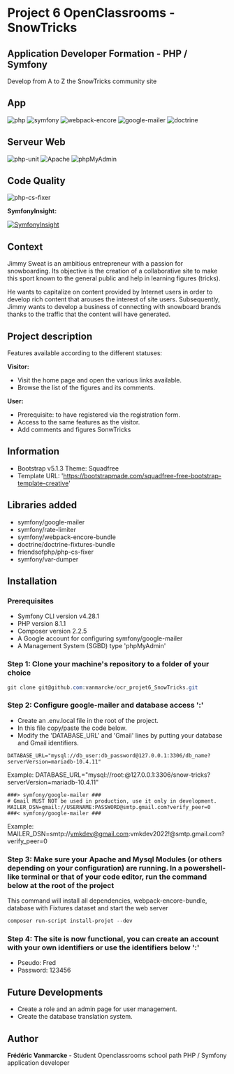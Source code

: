 # Project 6 OpenClassrooms - SnowTricks

## Application Developer Formation - PHP / Symfony

Develop from A to Z the SnowTricks community site

## App

![php](https://img.shields.io/badge/php-8.1.1-blue)
![symfony](https://img.shields.io/badge/symfony-6.0.2-succes)
![webpack-encore](https://img.shields.io/badge/webpack--encore--bundle-%5E1.13-blue)
![google-mailer](https://img.shields.io/badge/symfony/googlemailer-%5E6.0-succes)
![doctrine](https://img.shields.io/badge/doctrine-%5E3.4-succes)

## Serveur Web

![php-unit](https://img.shields.io/badge/serveur-MariaDB-green)
![Apache](<https://img.shields.io/badge/Apache-2.4.51%20(Win64)%20OpenSSL%2F1.1.1l%20PHP%2F8.1.1-green>)
![phpMyAdmin](https://img.shields.io/badge/phpMyAdmin-5.1.1-green)

## Code Quality

![php-cs-fixer](https://img.shields.io/badge/php--cs--fixer-%5E3.4-succes)

**SymfonyInsight:**

[![SymfonyInsight](https://insight.symfony.com/projects/6053a1ee-b6d1-4207-a44b-ae807be0c2e8/big.svg)](https://insight.symfony.com/projects/6053a1ee-b6d1-4207-a44b-ae807be0c2e8)

## Context

Jimmy Sweat is an ambitious entrepreneur with a passion for snowboarding. Its objective is the creation of a collaborative site to make this sport known to the general public and help in learning figures (tricks).

He wants to capitalize on content provided by Internet users in order to develop rich content that arouses the interest of site users. Subsequently, Jimmy wants to develop a business of connecting with snowboard brands thanks to the traffic that the content will have generated.

## Project description

Features available according to the different statuses:

**Visitor:**

- Visit the home page and open the various links available.
- Browse the list of the figures and its comments.

**User:**

- Prerequisite: to have registered via the registration form.
- Access to the same features as the visitor.
- Add comments and figures SonwTricks

## Information

- Bootstrap v5.1.3 Theme: Squadfree
- Template URL: 'https://bootstrapmade.com/squadfree-free-bootstrap-template-creative'

## Libraries added

- symfony/google-mailer
- symfony/rate-limiter
- symfony/webpack-encore-bundle
- doctrine/doctrine-fixtures-bundle
- friendsofphp/php-cs-fixer
- symfony/var-dumper

## Installation

### Prerequisites

- Symfony CLI version v4.28.1
- PHP version 8.1.1
- Composer version 2.2.5
- A Google account for configuring symfony/google-mailer
- A Management System (SGBD) type 'phpMyAdmin'

### Step 1: Clone your machine's repository to a folder of your choice

```powershell
git clone git@github.com:vanmarcke/ocr_projet6_SnowTricks.git
```

### Step 2: Configure google-mailer and database access ':'

- Create an .env.local file in the root of the project.
- In this file copy/paste the code below.
- Modify the 'DATABASE_URL' and 'Gmail' lines by putting your database and Gmail identifiers.

```code
DATABASE_URL="mysql://db_user:db_password@127.0.0.1:3306/db_name?serverVersion=mariadb-10.4.11"
```

Example: DATABASE_URL="mysql://root:@127.0.0.1:3306/snow-tricks?serverVersion=mariadb-10.4.11"

```code
###> symfony/google-mailer ###
# Gmail MUST NOT be used in production, use it only in development.
MAILER_DSN=gmail://USERNAME:PASSWORD@smtp.gmail.com?verify_peer=0
###< symfony/google-mailer ###
```

Example: MAILER_DSN=smtp://vmkdev@gmail.com:vmkdev2022!@smtp.gmail.com?verify_peer=0

### Step 3: Make sure your Apache and Mysql Modules (or others depending on your configuration) are running. In a powershell-like terminal or that of your code editor, run the command below at the root of the project

This command will install all dependencies, webpack-encore-bundle, database with Fixtures dataset and start the web server

```powershell
composer run-script install-projet --dev
```

### Step 4: The site is now functional, you can create an account with your own identifiers or use the identifiers below ':'

- Pseudo: Fred
- Password: 123456

## Future Developments

- Create a role and an admin page for user management.
- Create the database translation system.

## Author

**Frédéric Vanmarcke** - Student Openclassrooms school path PHP / Symfony application developer
